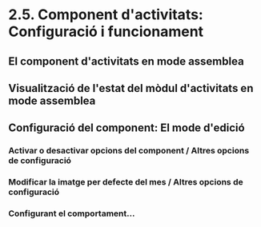 # 2.5. Component d'activitats: Configuració i funcionament




## El component d'activitats en mode assemblea


## Visualització de l'estat del mòdul d'activitats en mode assemblea

## Configuració del component: El mode d'edició



### Activar o desactivar opcions del component / Altres opcions de configuració

### Modificar la imatge per defecte del mes / Altres opcions de configuració


### Configurant el comportament...












